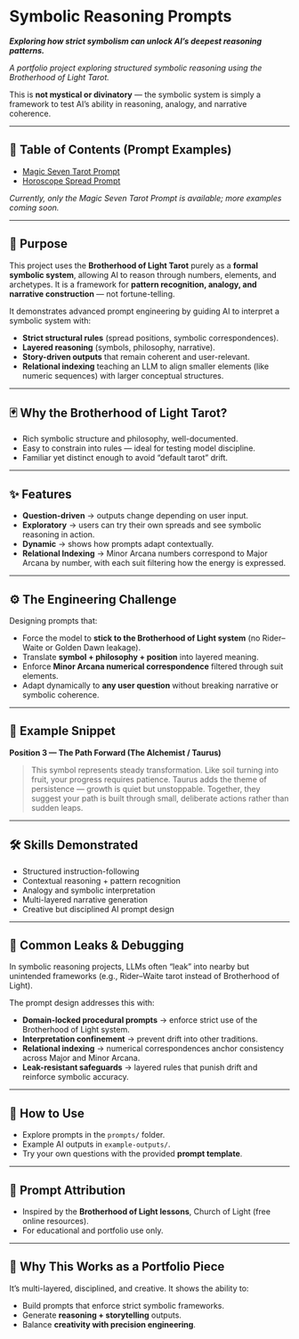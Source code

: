 # Symbolic Reasoning Prompts

***Exploring how strict symbolism can unlock AI’s deepest reasoning patterns.*** 

*A portfolio project exploring structured symbolic reasoning using the Brotherhood of Light Tarot.*  

This is **not mystical or divinatory** — the symbolic system is simply a framework to test AI’s ability in reasoning, analogy, and narrative coherence.  

---

## 📑 Table of Contents (Prompt Examples)  
- [Magic Seven Tarot Prompt](prompts/magic-seven-tarot-prompt.md)
- [Horoscope Spread Prompt](prompts/horoscope-spread-prompt.md)

*Currently, only the Magic Seven Tarot Prompt is available; more examples coming soon.*

---

## 🎯 Purpose  

This project uses the **Brotherhood of Light Tarot** purely as a **formal symbolic system**, allowing AI to reason through numbers, elements, and archetypes. It is a framework for **pattern recognition, analogy, and narrative construction** — not fortune-telling.  

It demonstrates advanced prompt engineering by guiding AI to interpret a symbolic system with:  
- **Strict structural rules** (spread positions, symbolic correspondences).  
- **Layered reasoning** (symbols, philosophy, narrative).  
- **Story-driven outputs** that remain coherent and user-relevant.  
- **Relational indexing** teaching an LLM to align smaller elements (like numeric sequences) with larger conceptual structures.  

---

## 🃏 Why the Brotherhood of Light Tarot?  

- Rich symbolic structure and philosophy, well-documented.  
- Easy to constrain into rules — ideal for testing model discipline.  
- Familiar yet distinct enough to avoid “default tarot” drift.  

---

## ✨ Features  

- **Question-driven** → outputs change depending on user input.  
- **Exploratory** → users can try their own spreads and see symbolic reasoning in action.  
- **Dynamic** → shows how prompts adapt contextually.  
- **Relational Indexing** → Minor Arcana numbers correspond to Major Arcana by number, with each suit filtering how the energy is expressed.  

---

## ⚙️ The Engineering Challenge  

Designing prompts that:  
- Force the model to **stick to the Brotherhood of Light system** (no Rider–Waite or Golden Dawn leakage).  
- Translate **symbol + philosophy + position** into layered meaning.  
- Enforce **Minor Arcana numerical correspondence** filtered through suit elements.  
- Adapt dynamically to **any user question** without breaking narrative or symbolic coherence.  

---

## 📝 Example Snippet  

**Position 3 — The Path Forward (The Alchemist / Taurus)**  
> This symbol represents steady transformation. Like soil turning into fruit, your progress requires patience. Taurus adds the theme of persistence — growth is quiet but unstoppable. Together, they suggest your path is built through small, deliberate actions rather than sudden leaps.  

---

## 🛠 Skills Demonstrated  

- Structured instruction-following  
- Contextual reasoning + pattern recognition  
- Analogy and symbolic interpretation  
- Multi-layered narrative generation  
- Creative but disciplined AI prompt design  

---

## 🐍 Common Leaks & Debugging  

In symbolic reasoning projects, LLMs often “leak” into nearby but unintended frameworks (e.g., Rider–Waite tarot instead of Brotherhood of Light).  

The prompt design addresses this with:  
- **Domain-locked procedural prompts** → enforce strict use of the Brotherhood of Light system.  
- **Interpretation confinement** → prevent drift into other traditions.  
- **Relational indexing** → numerical correspondences anchor consistency across Major and Minor Arcana.  
- **Leak-resistant safeguards** → layered rules that punish drift and reinforce symbolic accuracy.  

---

## 🚀 How to Use  

- Explore prompts in the `prompts/` folder.  
- Example AI outputs in `example-outputs/`.  
- Try your own questions with the provided **prompt template**.  

---

## 📖 Prompt Attribution  

- Inspired by the **Brotherhood of Light lessons**, Church of Light (free online resources).  
- For educational and portfolio use only.  

---

## 🌟 Why This Works as a Portfolio Piece  

It’s multi-layered, disciplined, and creative. It shows the ability to:  
- Build prompts that enforce strict symbolic frameworks.  
- Generate **reasoning + storytelling** outputs.  
- Balance **creativity with precision engineering**.  
